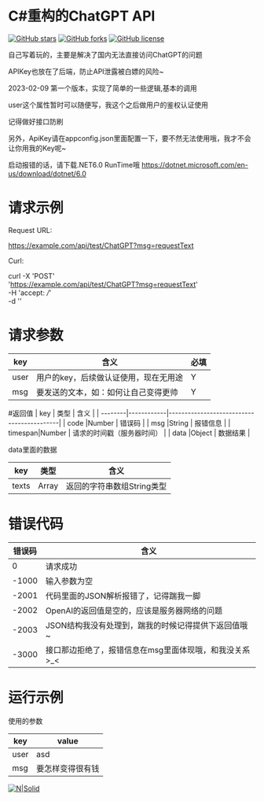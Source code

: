 # C#重构的ChatGPT API


[![GitHub stars](https://img.shields.io/github/stars/XiaozhongMiao/ChatGPTApi-CSharp.svg)](https://github.com/XiaozhongMiao/ChatGPTApi-CSharp/stargazers)
[![GitHub forks](https://img.shields.io/github/forks/XiaozhongMiao/ChatGPTApi-CSharp.svg)](https://github.com/XiaozhongMiao/ChatGPTApi-CSharp/network)
[![GitHub license](https://img.shields.io/github/license/XiaozhongMiao/ChatGPTApi-CSharp.svg)](https://github.com/XiaozhongMiao/ChatGPTApi-CSharp/blob/master/LICENSE)


自己写着玩的，主要是解决了国内无法直接访问ChatGPT的问题

APIKey也放在了后端，防止API泄露被白嫖的风险~

2023-02-09 第一个版本，实现了简单的一些逻辑,基本的调用

user这个属性暂时可以随便写，我这个之后做用户的鉴权认证使用

记得做好接口防刷

另外，ApiKey请在appconfig.json里面配置一下，要不然无法使用哦，我才不会让你用我的Key呢~

启动报错的话，请下载.NET6.0 RunTime哦 https://dotnet.microsoft.com/en-us/download/dotnet/6.0

# 请求示例

Request URL:

https://example.com/api/test/ChatGPT?msg=requestText

Curl:

curl -X 'POST' \
  'https://example.com/api/test/ChatGPT?msg=requestText' \
  -H 'accept: */*' \
  -d ''

# 请求参数

| key    | 含义                                         |必填   |
| --------| -------------------------------------------|-----|
| user    | 用户的key，后续做认证使用，现在无用途         |   Y  |
| msg     | 要发送的文本，如：如何让自己变得更帅          |   Y  |

#返回值
| key     | 类型       | 含义                                       |
| --------|------------|-------------------------------------------|
| code    |Number      | 错误码                                     |
| msg     |String      | 报错信息                                   |
| timespan|Number      | 请求的时间戳（服务器时间）                   |
| data    |Object      | 数据结果                                   |

data里面的数据

| key     | 类型       | 含义                                       |
| --------|-----------|-------------------------------------------|
| texts   |Array      | 返回的字符串数组String类型                  |


# 错误代码

| 错误码    | 含义                                                 |
| ---------| -----------------------------------------------------|
| 0        | 请求成功                                              |
| -1000    | 输入参数为空                                          |
| -2001    | 代码里面的JSON解析报错了，记得踹我一脚                  |
| -2002    | OpenAI的返回值是空的，应该是服务器网络的问题             |
| -2003    | JSON结构我没有处理到，踹我的时候记得提供下返回值哦~       |
| -3000    | 接口那边拒绝了，报错信息在msg里面体现哦，和我没关系>_<    |

# 运行示例

使用的参数

| key    | value                                         |
| --------| -------------------------------------------|
| user    | asd                                        |
| msg     | 要怎样变得很有钱                            |

[![N|Solid](https://static.kkws.vip/github/chatgpt/demo.jpg)](https://github.com/XiaozhongMiao/ChatGPTApi-CSharp)

